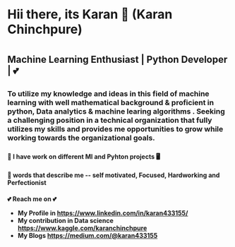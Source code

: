<h1> Hii there, its Karan 👋 (Karan Chinchpure) <h1> 
<h2> Machine Learning Enthusiast | Python Developer | 💕<h2>
<h3> To utilize my knowledge and ideas in this field of machine learning with well mathematical background & proficient in python, Data analytics & machine learing algorithms . Seeking a challenging position in a technical organization that fully utilizes my skills and provides me opportunities to grow while working towards the organizational goals. <h3>


  
<h4>👀 I have work on different Ml and Pyhton projects 🖥️<h4>
<h4>🙂 words that describe me -- self motivated, Focused, Hardworking and Perfectionist <h4>

  
💕 Reach me on 💕
* My Profile in https://www.linkedin.com/in/karan433155/
* My contribution in Data science https://www.kaggle.com/karanchinchpure 
* My Blogs https://medium.com/@karan433155
 




















